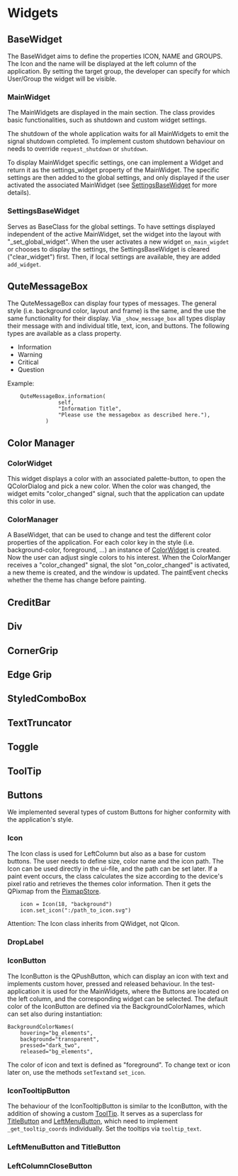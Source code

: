 # Widgets

## BaseWidget

The BaseWidget aims to define the properties ICON, NAME and GROUPS. 
The Icon and the name will be displayed at the left column of the application.
By setting the target group, the developer can specify for which User/Group the widget will be visible.

### MainWidget

The MainWidgets are displayed in the main section. The class provides basic functionalities, such as shutdown and custom widget settings.

The shutdown of the whole application waits for all MainWidgets to emit the signal shutdown completed. 
To implement custom shutdown behaviour on needs to override ```request_shutdown``` or ```shutdown```.

To display MainWidget specific settings, one can implement a Widget and return it as the settings_widget property of the MainWidget.
The specific settings are then added to the global settings, and only displayed if the user activated the associated MainWidget (see [SettingsBaseWidget](#settingsbasewidget) for more details). 

### SettingsBaseWidget

Serves as BaseClass for the global settings. To have settings displayed independent of the active MainWidget, set the widget into the layout with "_set_global_widget".
When the user activates a new widget ```on_main_wigdet``` or chooses to display the settings, the SettingsBaseWidget is cleared ("clear_widget") first. 
Then, if local settings are available, they are added ```add_widget```.

## QuteMessageBox

The QuteMessageBox can display four types of messages. The general style (i.e. background color, layout and frame) 
is the same, and the use the same functionality for their display. Via ```_show_message_box``` all types display their message with
and individual title, text, icon, and buttons. The following types are available as a class property.

- Information
- Warning
- Critical
- Question

Example:

```plaintext
    QuteMessageBox.information(
                self,
                "Information Title",
                "Please use the messagebox as described here."),
            )
```


## Color Manager

### ColorWidget

This widget displays a color with an associated palette-button, to open the QColorDialog and pick a new color. 
When the color was changed, the widget emits "color_changed" signal, such that the application can update this color in use.

### ColorManager

A BaseWidget, that can be used to change and test the different color properties of the application. 
For each color key in the style (i.e. background-color, foreground, ...) an instance of [ColorWidget](#colorwidget) is created. 
Now the user can adjust single colors to his interest. When the ColorManger receives a "color_changed" signal, the slot "on_color_changed" is activated,
a new theme is created, and the window is updated.
The paintEvent checks whether the theme has change before painting.

## CreditBar

## Div

## CornerGrip

## Edge Grip

## StyledComboBox

## TextTruncator

## Toggle

## ToolTip

## Buttons
We implemented several types of custom Buttons for higher conformity with the application's style.

### Icon
The Icon class is used for LeftColumn but also as a base for custom buttons. The user needs to define size, color name
and the icon path. The Icon can be used directly in the ui-file, and the path can be set later. If a paint event occurs,
the class calculates the size according to the device's pixel ratio and retrieves the themes color information. Then it gets
the QPixmap from the [PixmapStore](./style.md#pixmapstore).

```plaintext
    icon = Icon(18, "background")
    icon.set_icon(":/path_to_icon.svg")
````

Attention: The Icon class inherits from QWidget, not QIcon.

### DropLabel

### IconButton

The IconButton is the QPushButton, which can display an icon with text and implements custom hover, pressed and released behaviour.
In the test-application it is used for the MainWidgets, where the Buttons are located on the left column, and the corresponding widget
can be selected. The default color of the IconButton are defined via the BackgroundColorNames, which can set also during instantiation:

```plaintext
BackgroundColorNames(
    hovering="bg_elements",
    background="transparent",
    pressed="dark_two",
    released="bg_elements",
```

The color of icon and text is defined as "foreground". To change text or icon later on, use the methods ```setText```and ```set_icon```.

### IconTooltipButton

The behaviour of the IconTooltipButton is similar to the IconButton, with the addition of showing a custom [ToolTip](#tooltip). It serves as a superclass
for [TitleButton](#titlebutton) and [LeftMenuButton](#leftmenubutton), which need to implement ```_get_tooltip_coords```
individually. Set the tooltips via ```tooltip_text```.

### LeftMenuButton and TitleButton


### LeftColumnCloseButton